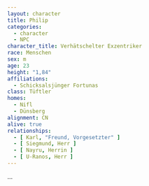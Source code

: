 ```yaml
---
layout: character
title: Philip
categories:
  - character
  - NPC
character_title: Verhätschelter Exzentriker
race: Menschen
sex: m
age: 23
height: "1,84"
affiliations:
  - Schicksalsjünger Fortunas
class: Tüftler
homes:
  - Nifl
  - Dünsberg
alignment: CN
alive: true
relationships:
  - [ Karl, "Freund, Vorgesetzter" ]
  - [ Siegmund, Herr ]
  - [ Nayru, Herrin ]
  - [ U-Ranos, Herr ]
---
```


...